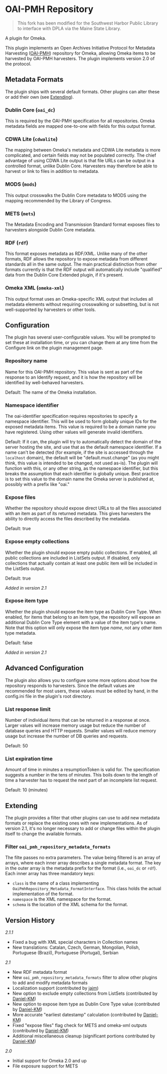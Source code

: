 # OAI-PMH Repository #
> This fork has been modified for the Southwest Harbor Public Library to interface with DPLA via the Maine State Library.

A plugin for Omeka.

This plugin implements an Open Archives Initiative Protocol for Metadata
Harvesting ([OAI-PMH][1]) repository for Omeka, allowing Omeka items to be
harvested by OAI-PMH harvesters. The plugin implements version 2.0 of the
protocol.

## Metadata Formats ##

The plugin ships with several default formats. Other plugins can alter these or add their own (see [Extending](#extending)).

### Dublin Core (`oai_dc`) ###

This is required by the OAI-PMH specification for all repositories. Omeka metadata fields are mapped one-to-one with
fields for this output format.

### CDWA Lite (`cdwalite`) ###

The mapping between Omeka's metadata and CDWA Lite metadata is more complicated, and certain fields may not be populated correctly.
The chief advantage of using CDWA Lite output is that file URLs can be output in a controlled format, unlike Dublin Core. Harvesters
may therefore be able to harvest or link to files in addition to metadata.

### MODS (`mods`) ###

This output crosswalks the Dublin Core metadata to MODS using the mapping recommended by the Library of Congress.

### METS (`mets`) ###

The Metadata Encoding and Transmission Standard format exposes files to harvesters alongside Dublin Core metadata.

### RDF (`rdf`) ###

This format exposes metadata as RDF/XML. Unlike many of the other formats, RDF allows the repository to expose metadata from different
standards all in the same output. The main practical distinction from other formats currently is that the RDF output will 
automatically include "qualified" data from the Dublin Core Extended plugin, if it's present. 

### Omeka XML (`omeka-xml`) ###

This output format uses an Omeka-specific XML output that includes all metadata elements without requiring crosswalking or subsetting,
but is not well-supported by harvesters or other tools.

## Configuration ##

The plugin has several user-configurable values. You will be prompted to set these at installation time, or you can change them at any time from the Configure link on the plugin management page.

### Repository name ###
Name for this OAI-PMH repository. This value is sent as part of the response to an Identify request, and it is how the repository
will be identified by well-behaved harvesters.

Default: The name of the Omeka installation.

### Namespace identifier ###
The oai-identifier specification requires repositories to specify a namespace identifier. This will be used to form globally unique
IDs for the exposed metadata items. This value is required to be a domain name you have registered. Using other values will generate
invalid identifiers.

Default: If it can, the plugin will try to automatically detect the domain of the server hosting the site, and use that as the 
default namespace identifier. If a name can't be detected (for example, if the site is accessed through the `localhost` domain), the 
default will be "default.must.change" (as you might think, this value is intended to be changed, not used as-is).  The plugin will
function with this, or any other string, as the namespace identifier, but this breaks the assumption that each identifier is globally
unique. Best practice is to set this value to the domain name the Omeka server is published at, possibly with a prefix like "oai."

### Expose files ###
Whether the repository should expose direct URLs to all the files associated with an item as part of its returned metadata. This gives
harvesters the ability to directly access the files described by the metadata.

Default: true

### Expose empty collections ###
Whether the plugin should expose empty public collections. If enabled, all public collections are included in ListSets output. If
disabled, only collections that actually contain at least one public item will be included in the ListSets output.

Default: true

*Added in version 2.1*

### Expose item type ###
Whether the plugin should expose the item type as Dublin Core Type. When enabled, for items that belong to an item type, the
repository will expose an additional Dublin Core Type element with a value of the item type's name. Note that this option will only
expose the item type *name*, not any other item type metadata.

Default: false

*Added in version 2.1*

## Advanced Configuration ##
The plugin also allows you to configure some more options about how the repository responds to harvesters. Since the default values
are recommended for most users, these values must be edited by hand, in the config.ini file in the plugin's root directory.

### List response limit ###
Number of individual items that can be returned in a response at once. Larger values will increase memory usage but reduce the number 
of database queries and HTTP requests. Smaller values will reduce memory usage but increase the number of DB queries and requests.

Default: 50

### List expiration time ###
Amount of time in minutes a resumptionToken is valid for. The specification suggests a number in the tens of minutes. This boils down 
to the length of time a harvester has to request the next part of an incomplete list request.

Default: 10 (minutes)

## Extending ##

The plugin provides a filter that other plugins can use to add new metadata formats or replace the existing ones with new
implementations. As of version 2.1, it's no longer necessary to add or change files within the plugin itself to change the
available formats.

### Filter `oai_pmh_repository_metadata_formats` 

The filte passes no extra parameters. The value being filtered is an array
of arrays, where each inner array describes a single metadata format. The key in the outer array is the metadata prefix for the
format (i.e., `oai_dc` or `rdf`). Each inner array has three mandatory keys:

* `class` is the name of a class implementing `OaiPmhRepository_Metadata_FormatInterface`. This class holds the actual implementation
  of the format.
* `namespace` is the XML namespace for the format.
* `schema` is the location of the XML schema for the format.

## Version History ##

*2.1.1*

* Fixed a bug with XML special characters in Collection names
* New translations: Catalan, Czech, German, Mongolian, Polish, Portuguese (Brazil), Portuguese (Portugal), Serbian

*2.1*

* New RDF metadata format
* New `oai_pmh_repository_metadata_formats` filter to allow other plugins to add and modify metadata formats
* Localization support (contributed by [jajm](https://github.com/jajm))
* New option to exclude empty collections from ListSets (contributed by [Daniel-KM](https://github.com/Daniel-KM))
* New option to expose item type as Dublin Core Type value (contributed by [Daniel-KM](https://github.com/Daniel-KM))
* More accurate "earliest datestamp" calculation (contributed by [Daniel-KM](https://github.com/Daniel-KM))
* Fixed "expose files" flag check for METS and omeka-xml outputs (contributed by [Daniel-KM](https://github.com/Daniel-KM))
* Additional miscellaneous cleanup (significant portions contributed by [Daniel-KM](https://github.com/Daniel-KM))

*2.0*

* Initial support for Omeka 2.0 and up
* File exposure support for METS

 [1]: https://www.openarchives.org/OAI/openarchivesprotocol.html
